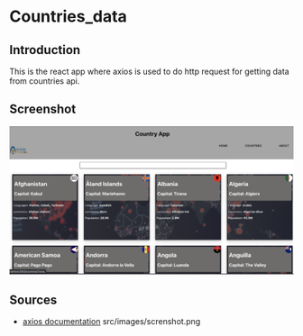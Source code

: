 # Countries_data

## Introduction

This is the react app where axios is used to do http request for getting data from countries api.

## Screenshot

![screenshot of Countries](./src/images/screnshot.png)

## Sources

- [axios documentation](https://axios-http.com/docs/intro)
  src/images/screnshot.png
